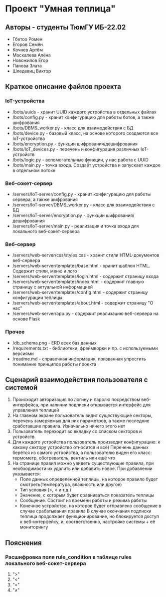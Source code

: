 # Проект "Умная теплица"
## Авторы - студенты ТюмГУ ИБ-22.02
- Гбетоо Ромен
- Егоров Семён
- Кочнев Артём
- Москалева Алёна
- Новожилов Егор
- Панова Злата
- Шледевиц Виктор



## Краткое описание файлов проекта
### IoT-устройства
- /bots/uuids - хранит UUID каждого устройства в отдельных файлах
- /bots/config.py - хранит конфигурацию для работы ботов, а также шифрования
- /bots/DBMS_worker.py - класс для взаимодействия с БД
- /bots/device.py - базовый класс, на основе которого создаются все IoT-устройства
- /bots/encryption.py - функции шифрования/дешифрования
- /bots/IoT_devices.py - перечень и конфигурация различных IoT-устройств
- /bots/logic.py - вспомогательные функции, у нас работа с UUID
- /bots/main.py - точка входа. Создаёт устройства и запускает каждое в отдельном потоке
### Веб-сокет-сервер
- /servers/IoT-server/config.py - хранит конфигурацию для работы сервера, а также шифрования
- /servers/IoT-server/DBMS_worker.py - класс для взаимодействия с БД
- /servers/IoT-server/encryption.py - функции шифрования/дешифрования
- /servers/IoT-server/main.py - реализация и точка входа для локального веб-сокет-сервера
### Веб-сервер
- /servers/web-server/css/styles.css - хранит стили HTML-документов веб-сервера
- /servers/web-server/templates/base.html - хранит шаблон HTML. Содержит стили, меню и лого
- /servers/web-server/templates/login.html - содержит страницу входа
- /servers/web-server/templates/index.html - содержит главную страницу с актуальной информацией
- /servers/web-server/templates/config.html - содержит страницу конфигурации теплицы
- /servers/web-server/templates/about.html - содержит страницу "О нас"
- /servers/web-server/app.py - содержит реализацию веб-сервера на основе Flask
### Прочее
- /db_schema.png - ERD всех баз данных
- /requirements.txt - библиотеки, фреймворки и пр. с используемыми версиями
- /readme.md - справочная информация, призванная упростить понимание принципов работы проекта



## Сценарий взаимодействия пользователя с системой
1. Происходит авторизация по логину и паролю посредством веб-интерфейса, при наличии подписки открывается интерфейс для управления теплицей
2. На главном экране пользователь видит существующие секторы, перечень замеряемых для них параметров, а также последние сработавшие правила. Изначально ничего этого нет
3. Пользователь переходит во вкладку со списком секторов и устройств
4. Для каждого устройства пользователь производит конфигурацию: к какому сектору устройство относится и всё) Перечень данных берётся из самого устройства, а пользователю виден его класс: термометр, обогреватель, вентиль или ещё что
5. На странице правил можно увидеть существующие правила, при необходимости их удалить или добавить новое. При добавлении указывается:
    - Поле данных определённой теплицы, на которое правило будет смотреть(температура, влажность или другое)
    - Тип условия (>, < и т.д.)
    - Значение, с которым будет сравниваться показатель теплицы
    - Сообщение. Состоит из времени работы и режима работы
    - Конечное устройство, на которое будет отправлено сообщение в случае срабатывания правила
В случае окончания подписки теплица продолжает функционирование, но блокируется доступ к веб-интерфейсу, и, соответственно, настройке системы + её мониторингу



## Пояснения
### Расшифровка поля rule_condition в таблице rules локального веб-сокет-сервера
1. ">"
2. "<"
3. "="
4. "≠"